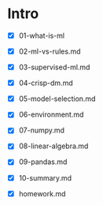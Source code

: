 # Intro

- [x] 01-what-is-ml

- [x] 02-ml-vs-rules.md

- [x] 03-supervised-ml.md

- [x] 04-crisp-dm.md

- [x] 05-model-selection.md

- [x] 06-environment.md

- [x] 07-numpy.md

- [x] 08-linear-algebra.md

- [x] 09-pandas.md

- [x] 10-summary.md

- [x] homework.md 